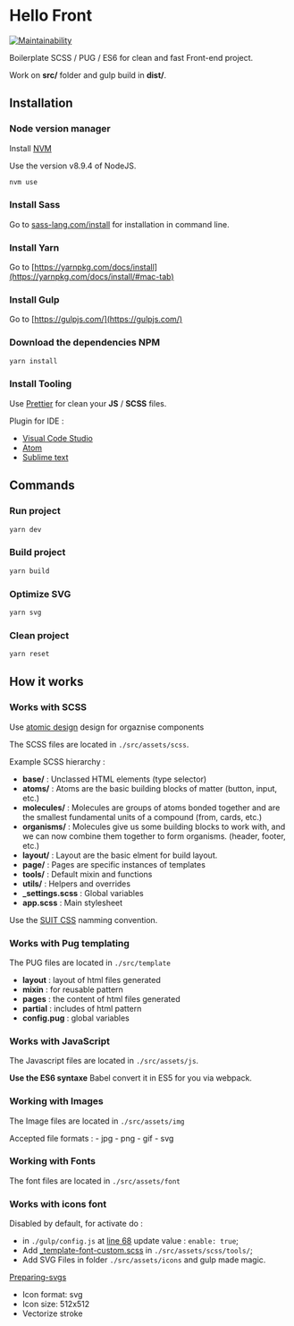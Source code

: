 # Hello Front

[![Maintainability](https://api.codeclimate.com/v1/badges/5f42eea3983e36565d92/maintainability)](https://codeclimate.com/github/sutter/helloFront/maintainability)

Boilerplate SCSS / PUG / ES6 for clean and fast Front-end project.

Work on **src/** folder and gulp build in **dist/**.

## Installation

### Node version manager

Install [NVM](https://github.com/creationix/nvm)

Use the version v8.9.4 of NodeJS.

```bash
nvm use
```

### Install Sass

Go to [sass-lang.com/install](http://sass-lang.com/install) for installation in
command line.

### Install Yarn

Go to
[https://yarnpkg.com/docs/install](https://yarnpkg.com/docs/install/#mac-tab)

### Install Gulp

Go to [https://gulpjs.com/](https://gulpjs.com/)

### Download the dependencies NPM

```bash
yarn install
```

### Install Tooling

Use [Prettier](https://github.com/prettier/prettier) for clean your **JS** /
**SCSS** files.

Plugin for IDE :

* [Visual Code Studio](https://marketplace.visualstudio.com/items?itemName=esbenp.prettier-vscode)
* [Atom](https://atom.io/packages/prettier-atom)
* [Sublime text](https://github.com/danreeves/sublime-prettier)

## Commands

### Run project

```bash
yarn dev
```

### Build project

```bash
yarn build
```

### Optimize SVG

```bash
yarn svg
```

### Clean project

```bash
yarn reset
```

## How it works

### Works with SCSS

Use [atomic design](http://bradfrost.com/blog/post/atomic-web-design/) design for orgaznise components

The SCSS files are located in `./src/assets/scss`.

Example SCSS hierarchy :

* **base/** : Unclassed HTML elements (type selector)
* **atoms/** : Atoms are the basic building blocks of matter (button, input, etc.)
* **molecules/** : Molecules are groups of atoms bonded together and are the smallest fundamental units of a compound (from, cards, etc.)
* **organisms/** : Molecules give us some building blocks to work with, and we can now combine them together to form organisms. (header, footer, etc.)
* **layout/** : Layout are the basic elment for build layout.
* **page/** : Pages are specific instances of templates
* **tools/** : Default mixin and functions
* **utils/** : Helpers and overrides
* **\_settings.scss** : Global variables
* **app.scss** : Main stylesheet

Use the [SUIT CSS](https://github.com/suitcss/suit/blob/master/doc/naming-conventions.md) namming convention.

### Works with Pug templating

The PUG files are located in `./src/template`

* **layout** : layout of html files generated
* **mixin** : for reusable pattern
* **pages** : the content of html files generated
* **partial** : includes of html pattern
* **config.pug** : global variables

### Works with JavaScript

The Javascript files are located in `./src/assets/js`.

**Use the ES6 syntaxe** Babel convert it in ES5 for you via webpack.

### Working with Images

The Image files are located in `./src/assets/img`

Accepted file formats : - jpg - png - gif - svg

### Working with Fonts

The font files are located in `./src/assets/font`

### Works with icons font

Disabled by default, for activate do :

* in `./gulp/config.js` at [line 68](https://github.com/sutter/helloFront/blob/master/gulp/config.js#L68) update value : `enable: true`;
* Add
  [\_template-font-custom.scss](https://gist.github.com/sutter/5f9471f95f6d5f388704721272b4a21e)
  in `./src/assets/scss/tools/`;
* Add SVG Files in folder `./src/assets/icons` and gulp made magic.

[Preparing-svgs](https://www.npmjs.com/package/gulp-iconfont#preparing-svgs)

* Icon format: svg
* Icon size: 512x512
* Vectorize stroke
